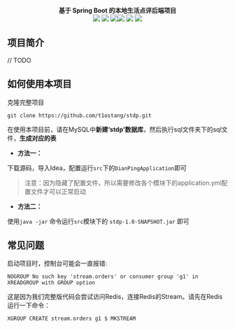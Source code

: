 <div align="center">
<b>基于 Spring Boot 的本地生活点评后端项目</b>
</div>

<div align="center">
<img src="https://img.shields.io/badge/Java-1.8-orange"/>
<img src="https://img.shields.io/badge/SpringBoot-2.7.8-green"/>
<img src="https://img.shields.io/badge/MySQL-8.0-yellowgreen"/><img src="https://img.shields.io/badge/-MyBatis%20Plus-red"/>
<img src="https://img.shields.io/badge/-Hutoll-brightgreen"/>
<img src="https://img.shields.io/badge/-Redis-blue"/>
</div>

## 项目简介

// TODO

## 如何使用本项目

克隆完整项目
```git
git clone https://github.com/t1ostang/stdp.git
```

在使用本项目前，请在MySQL中**新建‘stdp’数据库**，然后执行sql文件夹下的sql文件，**生成对应的表**

- **方法一：**

下载源码，导入Idea，配置运行`src`下的`DianPingApplication`即可

> 注意：因为隐藏了配置文件，所以需要修改各个模块下的application.yml配置文件才可以正常启动

- **方法二：**

使用`java -jar` 命令运行`src`模块下的 `stdp-1.0-SNAPSHOT.jar` 即可



## 常见问题
启动项目时，控制台可能会一直报错:
```
NOGROUP No such key 'stream.orders' or consumer group 'g1' in XREADGROUP with GROUP option
```
这是因为我们完整版代码会尝试访问Redis，连接Redis的Stream。请先在Redis运行一下命令：
```text
XGROUP CREATE stream.orders g1 $ MKSTREAM
```
